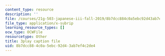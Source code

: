 ```yaml
---
content_type: resource
description: ''
file: /courses/21g-503-japanese-iii-fall-2019/8b7dcc884c0a5ebc92d43ab7ef4c2de4_dWNrHmcb4Oo.vtt
file_type: application/x-subrip
learning_resource_types: []
ocw_type: OCWFile
resourcetype: Other
title: 3play caption file
uid: 8b7dcc88-4c0a-5ebc-92d4-3ab7ef4c2de4
---
```

